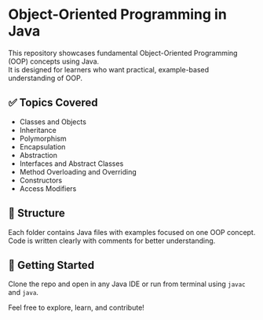 # Object-Oriented Programming in Java

This repository showcases fundamental Object-Oriented Programming (OOP) concepts using Java.  
It is designed for learners who want practical, example-based understanding of OOP.

## ✅ Topics Covered

- Classes and Objects  
- Inheritance  
- Polymorphism  
- Encapsulation  
- Abstraction  
- Interfaces and Abstract Classes  
- Method Overloading and Overriding  
- Constructors  
- Access Modifiers  

## 📂 Structure

Each folder contains Java files with examples focused on one OOP concept.  
Code is written clearly with comments for better understanding.

## 🚀 Getting Started

Clone the repo and open in any Java IDE or run from terminal using `javac` and `java`.

Feel free to explore, learn, and contribute!
